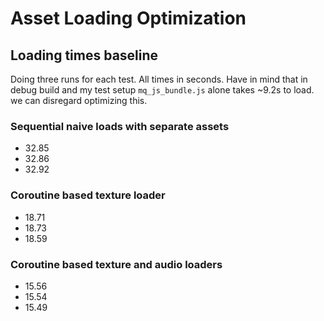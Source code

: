 # Asset Loading Optimization

## Loading times baseline
Doing three runs for each test. All times in seconds.
Have in mind that in debug build and my test setup `mq_js_bundle.js` alone takes ~9.2s to load. we can disregard optimizing this.

### Sequential naive loads with separate assets
- 32.85
- 32.86
- 32.92

### Coroutine based texture loader
- 18.71
- 18.73
- 18.59

### Coroutine based texture and audio loaders
- 15.56
- 15.54
- 15.49
